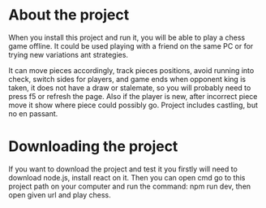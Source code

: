 # About the project

When you install this project and run it, you will be able to play a chess game offline.
It could be used playing with a friend on the same PC or for trying new variations ant strategies.

It can move pieces accordingly, track pieces positions, avoid running into check, switch sides for players,
and game ends when opponent king is taken, it does not have a draw or stalemate, so you will probably need to 
press f5 or refresh the page. Also if the player is new, after incorrect piece move it show where piece could possibly go.
Project includes castling, but no en passant.

# Downloading the project

If you want to download the project and test it you firstly will need to download node.js, install react on it.
Then you can open cmd go to this project path on your computer and run the command: npm run dev, then open given url
and play chess.
